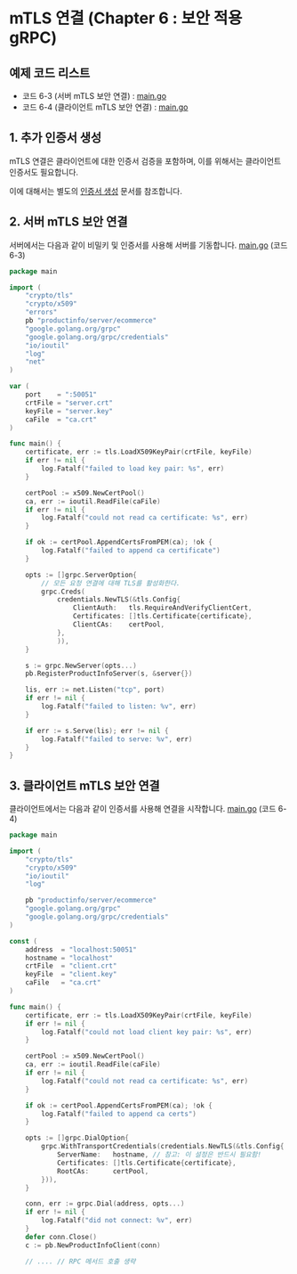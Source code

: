 # mTLS 연결 (Chapter 6 : 보안 적용 gRPC)

## 예제 코드 리스트
- 코드 6-3 (서버 mTLS 보안 연결) : [main.go](productinfo/server/main.go)
- 코드 6-4 (클라이언트 mTLS 보안 연결) : [main.go](productinfo/client/main.go)

## 1. 추가 인증서 생성
mTLS 연결은 클라이언트에 대한 인증서 검증을 포함하며, 이를 위해서는 클라이언트 인증서도 필요합니다.

이에 대해서는 별도의 [인증서 생성](certs/Certificates.md) 문서를 참조합니다.

## 2. 서버 mTLS 보안 연결
서버에서는 다음과 같이 비밀키 및 인증서를 사용해 서버를 기동합니다. [main.go](productinfo/server/main.go) (코드 6-3)
```go
package main

import (
	"crypto/tls"
	"crypto/x509"
	"errors"
	pb "productinfo/server/ecommerce"
	"google.golang.org/grpc"
	"google.golang.org/grpc/credentials"
	"io/ioutil"
	"log"
	"net"	
)

var (
	port    = ":50051"
	crtFile = "server.crt"
	keyFile = "server.key"
	caFile  = "ca.crt"
)

func main() {
	certificate, err := tls.LoadX509KeyPair(crtFile, keyFile)
	if err != nil {
		log.Fatalf("failed to load key pair: %s", err)
	}

	certPool := x509.NewCertPool()
	ca, err := ioutil.ReadFile(caFile)
	if err != nil {
		log.Fatalf("could not read ca certificate: %s", err)
	}

	if ok := certPool.AppendCertsFromPEM(ca); !ok {
		log.Fatalf("failed to append ca certificate")
	}

	opts := []grpc.ServerOption{
		// 모든 요청 연결에 대해 TLS를 활성화한다.
		grpc.Creds(
			credentials.NewTLS(&tls.Config{
				ClientAuth:   tls.RequireAndVerifyClientCert,
				Certificates: []tls.Certificate{certificate},
				ClientCAs:    certPool,
			},
			)),
	}

	s := grpc.NewServer(opts...)
	pb.RegisterProductInfoServer(s, &server{})

	lis, err := net.Listen("tcp", port)
	if err != nil {
		log.Fatalf("failed to listen: %v", err)
	}

	if err := s.Serve(lis); err != nil {
		log.Fatalf("failed to serve: %v", err)
	}
}
```

## 3. 클라이언트 mTLS 보안 연결
클라이언트에서는 다음과 같이 인증서를 사용해 연결을 시작합니다. [main.go](productinfo/client/main.go) (코드 6-4)
```go
package main

import (
	"crypto/tls"
	"crypto/x509"
	"io/ioutil"
	"log"

	pb "productinfo/server/ecommerce"
	"google.golang.org/grpc"
	"google.golang.org/grpc/credentials"
)

const (
	address  = "localhost:50051"
	hostname = "localhost"
	crtFile  = "client.crt"
	keyFile  = "client.key"
	caFile   = "ca.crt"
)

func main() {
	certificate, err := tls.LoadX509KeyPair(crtFile, keyFile)
	if err != nil {
		log.Fatalf("could not load client key pair: %s", err)
	}

	certPool := x509.NewCertPool()
	ca, err := ioutil.ReadFile(caFile)
	if err != nil {
		log.Fatalf("could not read ca certificate: %s", err)
	}

	if ok := certPool.AppendCertsFromPEM(ca); !ok {
		log.Fatalf("failed to append ca certs")
	}

	opts := []grpc.DialOption{
		grpc.WithTransportCredentials(credentials.NewTLS(&tls.Config{
			ServerName:   hostname, // 참고: 이 설정은 반드시 필요함!
			Certificates: []tls.Certificate{certificate},
			RootCAs:      certPool,
		})),
	}

	conn, err := grpc.Dial(address, opts...)
	if err != nil {
		log.Fatalf("did not connect: %v", err)
	}
	defer conn.Close()
	c := pb.NewProductInfoClient(conn)

	// .... // RPC 메서드 호출 생략
```
